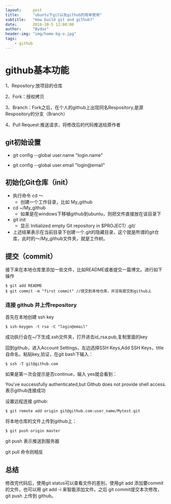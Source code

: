 ```yaml
---
layout:     post
title:      "ubuntu下git以及github的简单使用"
subtitle:   "How build git and github?"
date:       2016-10-5 12:00:00
author:     "Bydas"
header-img: "img/home-bg-o.jpg"
tags:
    - github
---
```

# github基本功能


1、Repository:放项目的仓库

2、Fork：授权拷贝

3、Branch：Fork之后，在个人的github上出现同名Respository,是源Respository的分支（Branch）

4、Pull Request:推送请求，将修改后的代码推送给原作者

## git初始设置

* git config --global user.name "login.name"

* git config --global user.email "login@email"
## 初始化Git仓库（init）


* 执行命令 cd ～ 
  * 创建一个工作目录，比如 My_github
* cd ~/My_github
  * 如果是在windows下移植github到ubuntu，则把文件直接放在该目录下
* git init 
  * 显示 Initialized empty Git repository in $PROJECT/ .git/
* 上述结果表示在当前目录下创建一个.git的隐藏目录，这个就是所谓的git仓库，此时的～/My_github文件夹，就是工作树。


## 提交（commit）



接下来在本地仓库里添加一些文件，比如README或者提交一篇博文。进行如下操作

    $ git add README
    $ git commit -m "first commit" //提交到本地仓库，并没有提交到github上

### 连接 github 并上传repository

首先在本地创建 ssh key

    $ ssh-keygen -t rsa -C "login@email"

成功执行会在~/下生成.ssh文件夹，打开进去id_rsa.pub,复制里面的key

回到github，进入Account Settings，左边选择SSH Keys,Add SSH Keys，title自命名，粘贴key,验证，在git bash下输入：

    $ ssh -T git@github.com

如果是第一次会提示是否continue，输入 yes就会看到：

You've successfully authenticated,but Github does not provide shell access.表示github连接成功

设置远程连接 github:

    $ git remote add origin git@github.com:user_name/Mytest.git

将本地仓库的文件上传到github上：

    $ git push origin master

git push 表示推送到服务器

git pull 命令则相反

## 总结


修改完代码后，使用git status可以查看文件的差别，使用git add 添加要commit的文件，也可以用 git add -i 来智能添加文件。之后 git commit提交本次修改，git push 上传到 github。
